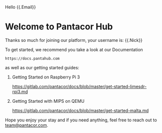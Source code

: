 Hello {{.Email}}

# Welcome to Pantacor Hub

Thanks so much for joining our platform, your username is: {{.Nick}}

To get started, we recommend you take a look at our Documentation

	https://docs.pantahub.com

as well as our getting started guides:

1. Getting Started on Raspberry Pi 3

	https://gitlab.com/pantacor/docs/blob/master/get-started-limesdr-rpi3.md

2.  Getting Started with MIPS on QEMU

	https://gitlab.com/pantacor/docs/blob/master/get-started-malta.md

Hope you enjoy your stay and if you need anything, feel free to reach out to team@pantacor.com.
